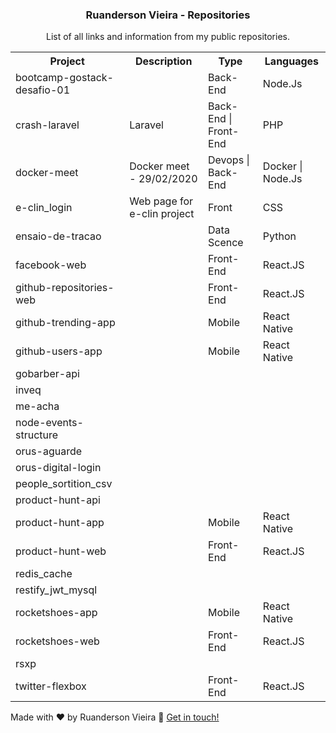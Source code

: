 <h3 align="center">
  Ruanderson Vieira - Repositories
</h3>

<p align="center">List of all links and information from my public repositories.</p>

<table align="center">
  <tr>
    <th>Project</th>
    <th>Description</th>
    <th>Type</th>
    <th>Languages</th>
  </tr>
  
  <tr>
    <td>bootcamp-gostack-desafio-01</td>
    <td></td>
    <td>Back-End</td>
    <td>Node.Js</td>
  </tr>
  <tr>
    <td>crash-laravel</td>
    <td>Laravel </td>
    <td>Back-End | Front-End</td>
    <td>PHP</td>
  </tr>
  <tr>
    <td>docker-meet</td>
    <td>Docker meet - 29/02/2020</td>
    <td>Devops | Back-End</td>
    <td>Docker | Node.Js</td>
  </tr>
  <tr>
    <td>e-clin_login</td>
    <td>Web page for e-clin project</td>
    <td>Front</td>
    <td>CSS</td>
  </tr>
  <tr>
    <td>ensaio-de-tracao</td>
    <td></td>
    <td>Data Scence</td>
    <td>Python</td>
  </tr>
  <tr>
    <td>facebook-web</td>
    <td></td>
    <td>Front-End</td>
    <td>React.JS</td>
  </tr>
  <tr>
    <td>github-repositories-web</td>
    <td></td>
    <td>Front-End</td>
    <td>React.JS</td>
  </tr>
  <tr>
    <td>github-trending-app</td>
    <td></td>
    <td>Mobile</td>
    <td>React Native</td>
  </tr>
  <tr>
    <td>github-users-app</td>
    <td></td>
    <td>Mobile</td>
    <td>React Native</td>
  </tr>
  <tr>
    <td>gobarber-api</td>
    <td></td>
    <td></td>
    <td></td>
  </tr>
  <tr>
    <td>inveq</td>
    <td></td>
    <td></td>
    <td></td>
  </tr>
  <tr>
    <td>me-acha</td>
    <td></td>
    <td></td>
    <td></td>
  </tr>
  <tr>
    <td>node-events-structure</td>
    <td></td>
    <td></td>
    <td></td>
  </tr>
  <tr>
    <td>orus-aguarde</td>
    <td></td>
    <td></td>
    <td></td>
  </tr>
  <tr>
    <td>orus-digital-login</td>
    <td></td>
    <td></td>
    <td></td>
  </tr>
  <tr>
    <td>people_sortition_csv</td>
    <td></td>
    <td></td>
    <td></td>
  </tr>
  <tr>
    <td>product-hunt-api</td>
    <td></td>
    <td></td>
    <td></td>
  </tr>
  <tr>
    <td>product-hunt-app</td>
    <td></td>
    <td>Mobile</td>
    <td>React Native</td>
  </tr>
  <tr>
    <td>product-hunt-web</td>
    <td></td>
    <td>Front-End</td>
    <td>React.JS</td>
  </tr>
  <tr>
    <td>redis_cache</td>
    <td></td>
    <td></td>
    <td></td>
  </tr>
  <tr>
    <td>restify_jwt_mysql</td>
    <td></td>
    <td></td>
    <td></td>
  </tr>
  <tr>
    <td>rocketshoes-app</td>
    <td></td>
    <td>Mobile</td>
    <td>React Native</td>
  </tr>
  <tr>
    <td>rocketshoes-web</td>
    <td></td>
    <td>Front-End</td>
    <td>React.JS</td>
  </tr>
  <tr>
    <td>rsxp</td>
    <td></td>
    <td></td>
    <td></td>
  </tr>
  <tr>
    <td>twitter-flexbox</td>
    <td></td>
    <td>Front-End</td>
    <td>React.JS</td>
  </tr>

</table>

Made with ♥ by Ruanderson Vieira :wave: [Get in touch!](https://www.linkedin.com/in/ruandersonvieira/)
